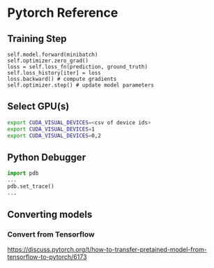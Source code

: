 # Pytorch Reference

## Training Step

```
self.model.forward(minibatch)
self.optimizer.zero_grad()
loss = self.loss_fn(prediction, ground_truth)
self.loss_history[iter] = loss
loss.backward() # compute gradients
self.optimizer.step() # update model parameters
```

## Select GPU(s)

```bash
export CUDA_VISUAL_DEVICES=<csv of device ids>
export CUDA_VISUAL_DEVICES=1
export CUDA_VISUAL_DEVICES=0,2
```

## Python Debugger

```python
import pdb
...
pdb.set_trace()
...
```

## Converting models
### Convert from Tensorflow
https://discuss.pytorch.org/t/how-to-transfer-pretained-model-from-tensorflow-to-pytorch/6173
<!--stackedit_data:
eyJoaXN0b3J5IjpbMTAyNDIwNDU5NCwtMTgxMTkzNzAxNiwzNj
Q5MjI5NjhdfQ==
-->